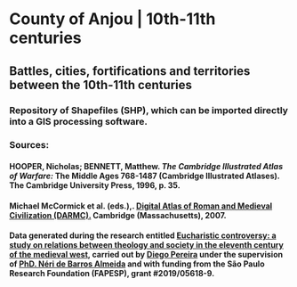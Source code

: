 # County of Anjou | 10th-11th centuries
## Battles, cities, fortifications and territories between the 10th-11th centuries 
###  Repository of Shapefiles (SHP), which can be imported directly into a GIS processing software.
 
### Sources:
#### HOOPER, Nicholas; BENNETT, Matthew. _The Cambridge Illustrated Atlas of Warfare:_ The Middle Ages 768-1487 (Cambridge Illustrated Atlases). The Cambridge University Press, 1996, p. 35.
#### Michael McCormick et al. (eds.),. [Digital Atlas of Roman and Medieval Civilization (DARMC).](http://darmc.harvard.edu/) Cambridge (Massachusetts), 2007.

#### Data generated during the research entitled [Eucharistic controversy: a study on relations between theology and society in the eleventh century of the medieval west](https://bv.fapesp.br/en/bolsas/188103/eucharistic-controversy-a-study-on-relations-between-theology-and-society-in-the-eleventh-century-o/), carried out by [Diego Pereira](https://unicamp.academia.edu/DPereira) under the supervision of [PhD. Néri de Barros Almeida](https://bv.fapesp.br/en/pesquisador/87255/neri-de-barros-almeida/) and with funding from the São Paulo Research Foundation (FAPESP), grant #2019/05618-9.
